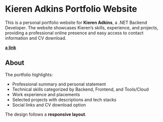 # Kieren Adkins Portfolio Website

This is a personal portfolio website for **Kieren Adkins**, a .NET Backend Developer. The website showcases Kieren’s skills, experience, and projects, providing a professional online presence and easy access to contact information and CV download.

**[a link](https://kierenadkins.github.io/)**

## About

The portfolio highlights:

- Professional summary and personal statement
- Technical skills categorized by Backend, Frontend, and Tools/Cloud
- Work experience and placements
- Selected projects with descriptions and tech stacks
- Social links and CV download option

The design follows a **responsive layout**.

